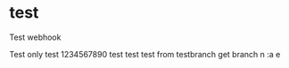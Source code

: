 test
====
Test webhook

Test only
test 1234567890
test test
test from testbranch
get branch n :a e 
